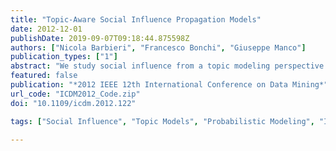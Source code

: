 ```yaml
---
title: "Topic-Aware Social Influence Propagation Models"
date: 2012-12-01
publishDate: 2019-09-07T09:18:44.875598Z
authors: ["Nicola Barbieri", "Francesco Bonchi", "Giuseppe Manco"]
publication_types: ["1"]
abstract: "We study social influence from a topic modeling perspective. We introduce novel topic-aware influence-driven propagation models that experimentally result to be more accurate in describing real-world cascades than the standard propagation models studied in the literature. In particular, we first propose simple topic-aware extensions of the well-known Independent Cascade and Linear Threshold models. Next, we propose a different approach explicitly modeling authoritativeness, influence and relevance under a topic-aware perspective. We devise methods to learn the parameters of the models from a dataset of past propagations. Our experimentation confirms the high accuracy of the proposed models and learning schemes."
featured: false
publication: "*2012 IEEE 12th International Conference on Data Mining*"
url_code: "ICDM2012_Code.zip"
doi: "10.1109/icdm.2012.122"

tags: ["Social Influence", "Topic Models", "Probabilistic Modeling", "Information Diffusion"]

---
```



